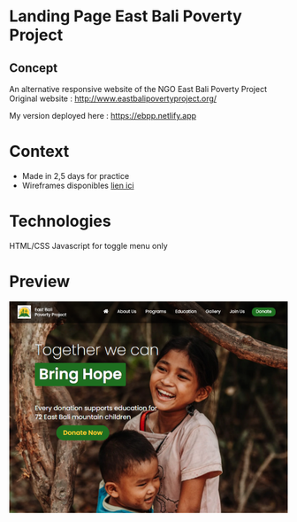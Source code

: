 # Landing Page East Bali Poverty Project

## Concept
An alternative responsive website of the NGO East Bali Poverty Project
Original website : http://www.eastbalipovertyproject.org/

My version deployed here : https://ebpp.netlify.app

# Context
* Made in 2,5 days for practice
* Wireframes disponibles [lien ici](https://whimsical.com/ebpp-Xqt8cjmcwYrKjsxFxnKew5)

# Technologies
HTML/CSS
Javascript for toggle menu only

# Preview
![ebpp](https://github.com/kamilduvert/ebpp/blob/master/Capture.PNG)

